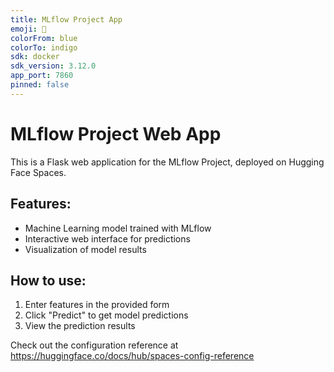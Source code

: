 ```yaml
---
title: MLflow Project App
emoji: 🧪
colorFrom: blue
colorTo: indigo
sdk: docker
sdk_version: 3.12.0
app_port: 7860
pinned: false
---
```


# MLflow Project Web App

This is a Flask web application for the MLflow Project, deployed on Hugging Face Spaces.

## Features:
- Machine Learning model trained with MLflow
- Interactive web interface for predictions
- Visualization of model results

## How to use:
1. Enter features in the provided form
2. Click "Predict" to get model predictions
3. View the prediction results

Check out the configuration reference at https://huggingface.co/docs/hub/spaces-config-reference